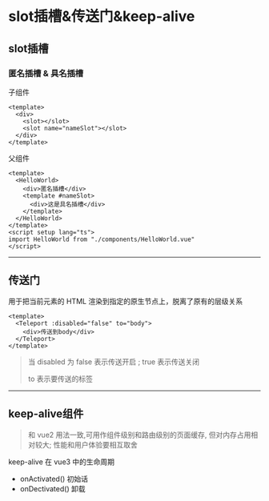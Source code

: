 # slot插槽&传送门&keep-alive

## slot插槽

### 匿名插槽 & 具名插槽

子组件

```vue
<template>
  <div>
    <slot></slot>
    <slot name="nameSlot"></slot>
  </div>
</template>
```

父组件

```vue
<template>
  <HelloWorld>
    <div>匿名插槽</div>
    <template #nameSlot>
      <div>这是具名插槽</div>
    </template>
  </HelloWorld>
</template>
<script setup lang="ts">
import HelloWorld from "./components/HelloWorld.vue"
</script>
```

---

## 传送门

用于把当前元素的 HTML 渲染到指定的原生节点上，脱离了原有的层级关系

```vue
<template>
  <Teleport :disabled="false" to="body">
    <div>传送到body</div>
  </Teleport>
</template>
```

> 当 disabled 为 false 表示传送开启 ; true 表示传送关闭
>
> to 表示要传送的标签

---

## keep-alive组件

> 和 vue2 用法一致,可用作组件级别和路由级别的页面缓存, 但对内存占用相对较大; 性能和用户体验要相互取舍

keep-alive 在 vue3 中的生命周期

- onActivated() 初始话
- onDectivated() 卸载